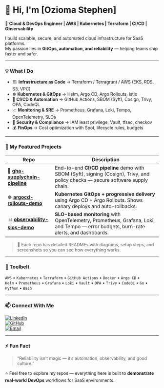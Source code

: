 # 👋 Hi, I'm [Ozioma Stephen]

🚀 **Cloud & DevOps Engineer | AWS | Kubernetes | Terraform | CI/CD | Observability**

I build scalable, secure, and automated cloud infrastructure for SaaS platforms.  
My passion lies in **GitOps, automation, and reliability** — helping teams ship faster and safer.

---

### 💡 What I Do
- 🏗️ **Infrastructure as Code** → Terraform / Terragrunt / AWS (EKS, RDS, S3, VPC)
- ☸️ **Kubernetes & GitOps** → Helm, Argo CD, Argo Rollouts, Istio
- 🔁 **CI/CD & Automation** → GitHub Actions, SBOM (Syft), Cosign, Trivy, OPA, CodeQL
- 📈 **Monitoring & SRE** → Prometheus, Grafana, Loki, Tempo, OpenTelemetry, SLOs
- 🔐 **Security & Compliance** → IAM least privilege, Vault, tfsec, checkov
- 💰 **FinOps** → Cost optimization with Spot, lifecycle rules, budgets

---

### 🧩 My Featured Projects

| Repo | Description |
|------|--------------|
| 🔐 [**gha-supplychain-pipeline**](https://github.com/<yourusername>/gha-supplychain-pipeline) | End-to-end **CI/CD pipeline** demo with SBOM (Syft), signing (Cosign), Trivy, and policy checks — secure software supply chain. |
| ☸️ [**argocd-rollouts-demo**](https://github.com/<yourusername>/argocd-rollouts-demo) | **Kubernetes GitOps + progressive delivery** using Argo CD + Argo Rollouts. Shows canary deploys and auto-rollbacks. |
| 📊 [**observability-slos-demo**](https://github.com/<yourusername>/observability-slos-demo) | **SLO-based monitoring** with OpenTelemetry, Prometheus, Grafana, Loki, and Tempo — error budgets, burn-rate alerts, and dashboards. |

> 🧠 Each repo has detailed READMEs with diagrams, setup steps, and screenshots so you can see how everything works.

---

### 🧰 Toolbelt
`AWS` • `Kubernetes` • `Terraform` • `GitHub Actions` • `Docker` • `Argo CD` •  
`Helm` • `Prometheus` • `Grafana` • `Loki` • `Vault` • `OPA` • `Trivy` • `CodeQL` • `Go` • `Python` • `Bash`

---

### 📫 Connect With Me
[![LinkedIn](https://img.shields.io/badge/LinkedIn-%230077B5.svg?logo=linkedin&logoColor=white)](https://linkedin.com/in/<yourlinkedin>)  
[![GitHub](https://img.shields.io/badge/GitHub-000000?logo=github&logoColor=white)](https://github.com/<yourusername>)  
[![Email](https://img.shields.io/badge/Email-%23D14836.svg?logo=gmail&logoColor=white)](mailto:<youremail@example.com>)

---

### ⚡ Fun Fact
> “Reliability isn’t magic — it’s automation, observability, and good culture.”

⭐️ Feel free to explore my repos — everything here is built to **demonstrate real-world DevOps** workflows for SaaS environments.
